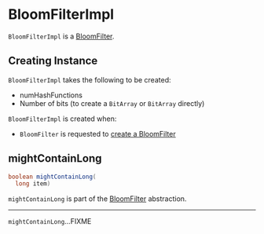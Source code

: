 # BloomFilterImpl

`BloomFilterImpl` is a [BloomFilter](BloomFilter.md).

## Creating Instance

`BloomFilterImpl` takes the following to be created:

* <span id="numHashFunctions"> numHashFunctions
* <span id="numBits"><span id="bits"> Number of bits (to create a `BitArray` or `BitArray` directly)

`BloomFilterImpl` is created when:

* `BloomFilter` is requested to [create a BloomFilter](BloomFilter.md#create)

## <span id="mightContainLong"> mightContainLong

```java
boolean mightContainLong(
  long item)
```

`mightContainLong` is part of the [BloomFilter](BloomFilter.md#mightContainLong) abstraction.

---

`mightContainLong`...FIXME
